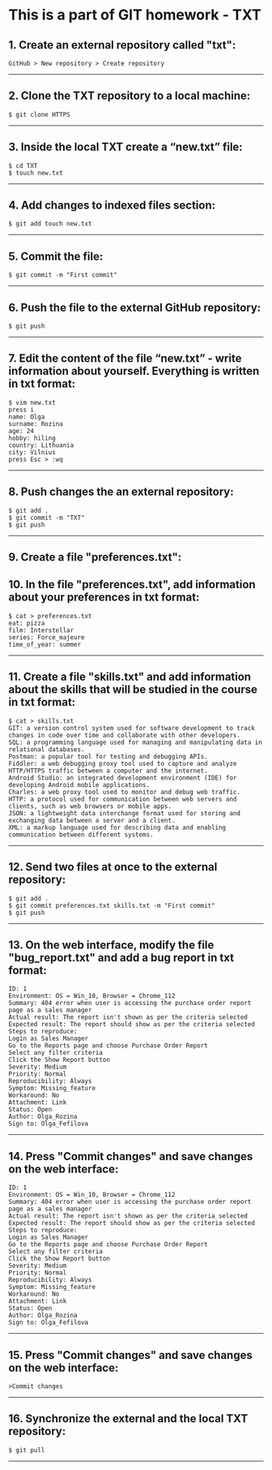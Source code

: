 # This is a part of GIT homework - TXT
## 1. Create an external repository called "txt": 
```
GitHub > New repository > Create repository 
```
***
## 2. Clone the TXT repository to a local machine: 
```
$ git clone HTTPS
```
***
## 3. Inside the local TXT create a “new.txt” file: 
```
$ cd TXT
$ touch new.txt
```
***
## 4. Add changes to indexed files section: 
```
$ git add touch new.txt
```
***
## 5. Commit the file: 
```
$ git commit -m "First commit"
```
***
## 6. Push the file to the external GitHub repository: 
```
$ git push
```
***
## 7. Edit the content of the file “new.txt” - write information about yourself. Everything is written in txt format:
```
$ vim new.txt
press i
name: Olga
surname: Rozina
age: 24 
hobby: hiling 
country: Lithuania 
city: Vilnius 
press Esc > :wq
```
***
## 8. Push changes the an external repository:
```
$ git add .
$ git commit -m "TXT"
$ git push
```
***
## 9. Create a file "preferences.txt":
## 10. In the file "preferences.txt", add information about your preferences in txt format:
```
$ cat > preferences.txt
eat: pizza 
film: Interstellar 
series: Force_majeure 
time_of_year: summer
```
***
## 11. Create a file "skills.txt" and add information about the skills that will be studied in the course in txt format:
```
$ cat > skills.txt
GIT: a version control system used for software development to track changes in code over time and collaborate with other developers.
SQL: a programming language used for managing and manipulating data in relational databases.
Postman: a popular tool for testing and debugging APIs.
Fiddler: a web debugging proxy tool used to capture and analyze HTTP/HTTPS traffic between a computer and the internet.
Android Studio: an integrated development environment (IDE) for developing Android mobile applications.
Charles: a web proxy tool used to monitor and debug web traffic.
HTTP: a protocol used for communication between web servers and clients, such as web browsers or mobile apps.
JSON: a lightweight data interchange format used for storing and exchanging data between a server and a client.
XML: a markup language used for describing data and enabling communication between different systems.
```
***
## 12. Send two files at once to the external repository:
```
$ git add .
$ git commit preferences.txt skills.txt -m "First commit"
$ git push
```
***
## 13. On the web interface, modify the file "bug_report.txt" and add a bug report in txt format:
```
ID: 1
Environment: OS = Win_10, Browser = Chrome_112
Summary: 404 error when user is accessing the purchase order report page as a sales manager
Actual result: The report isn't shown as per the criteria selected
Expected result: The report should show as per the criteria selected
Steps to reproduce:
Login as Sales Manager
Go to the Reports page and choose Purchase Order Report
Select any filter criteria
Click the Show Report button
Severity: Medium
Priority: Normal
Reproducibility: Always
Symptom: Missing_feature
Workaround: No
Attachment: Link
Status: Open
Author: Olga_Rozina
Sign to: Olga_Fefilova
```
***
## 14. Press "Commit changes" and save changes on the web interface:
```
ID: 1
Environment: OS = Win_10, Browser = Chrome_112
Summary: 404 error when user is accessing the purchase order report page as a sales manager
Actual result: The report isn't shown as per the criteria selected
Expected result: The report should show as per the criteria selected
Steps to reproduce:
Login as Sales Manager
Go to the Reports page and choose Purchase Order Report
Select any filter criteria
Click the Show Report button
Severity: Medium
Priority: Normal
Reproducibility: Always
Symptom: Missing_feature
Workaround: No
Attachment: Link
Status: Open
Author: Olga_Rozina
Sign to: Olga_Fefilova
```
***
## 15. Press "Commit changes" and save changes on the web interface:
```
>Commit changes
```
***
## 16. Synchronize the external and the local TXT repository:
```
$ git pull
```
***
